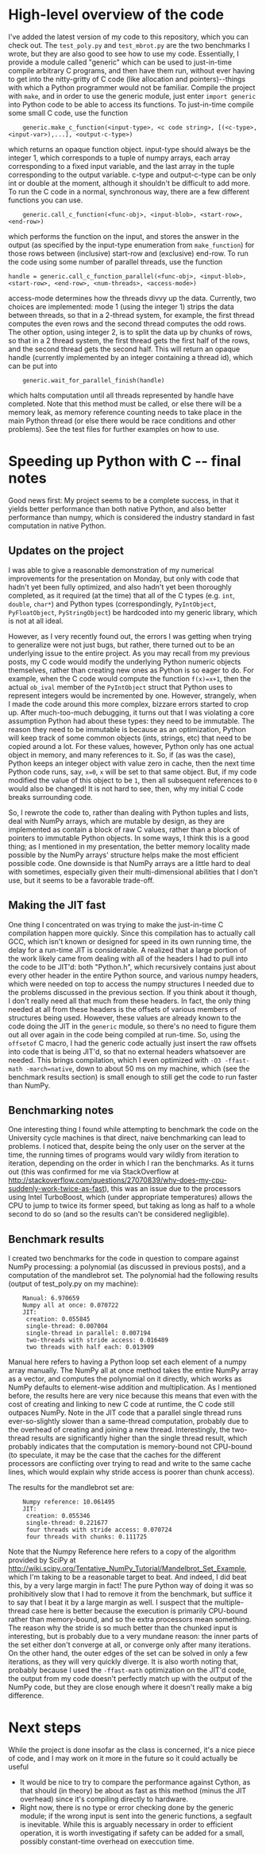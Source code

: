 # High-level overview of the code
I've added the latest version of my code to this repository, which you can check out. The <code>test_poly.py</code> and <code>test_mbrot.py</code> are the two benchmarks I wrote, but they are also good to see how to use my code.
Essentially, I provide a module called "generic" which can be used to just-in-time compile arbitrary C programs, and then have them run, without ever having to get into the nitty-gritty of C code (like allocation and pointers)--things with which a Python programmer would not be familiar.
Compile the project with <code>make</code>, and in order to use the generic module, just enter <code>import generic</code> into Python code to be able to access its functions.
To just-in-time compile some small C code, use the function 
```
    generic.make_c_function(<input-type>, <c code string>, [(<c-type>,<input-var>),...], <output-c-type>)
```
which returns an opaque function object.
input-type should always be the integer 1, which corresponds to a tuple of numpy arrays, each array corresponding to a fixed input variable, and the last array in the tuple corresponding to the output variable. c-type and output-c-type can be only int or double at the moment, although it shouldn't be difficult to add more.
To run the C code in a normal, synchronous way, there are a few different functions you can use. 
```
    generic.call_c_function(<func-obj>, <input-blob>, <start-row>, <end-row>)
```
which performs the function on the input, and stores the answer in the output (as specified by the input-type enumeration from <code>make_function</code>) for those rows between (inclusive) start-row and (exclusive) end-row.
To run the code using some number of parallel threads, use the function 
```
handle = generic.call_c_function_parallel(<func-obj>, <input-blob>, <start-row>, <end-row>, <num-threads>, <access-mode>)
```
access-mode determines how the threads divvy up the data. Currently, two choices are implemented: mode 1 (using the integer 1) strips the data between threads, so that in a 2-thread system, for example, the first thread computes the even rows and the second thread computes the odd rows. The other option, using integer 2, is to split the data up by chunks of rows, so that in a 2 thread system, the first thread gets the first half of the rows, and the second thread gets the second half.
This will return an opaque handle (currently implemented by an integer containing a thread id), which can be put into
```
    generic.wait_for_parallel_finish(handle)
```
which halts computation until all threads represented by handle have completed. 
Note that this method must be called, or else there will be a memory leak, as memory reference counting needs to take place in the main Python thread (or else there would be race conditions and other problems).
See the test files for further examples on how to use.

# Speeding up Python with C -- final notes
Good news first: My project seems to be a complete success, in that it yields better performance than both native Python, and also better performance than numpy, which is considered the industry standard in fast computation in native Python.
## Updates on the project
I was able to give a reasonable demonstration of my numerical improvements for the presentation on Monday, but only with code that hadn't yet been fully optimized, and also hadn't yet been thoroughly completed, as it required (at the time) that all of the C types (e.g. <code>int</code>, <code>double</code>, <code>char*</code>) and Python types (correspondingly, <code>PyIntObject</code>, <code>PyFloatObject</code>, <code>PyStringObject</code>) be hardcoded into my generic library, which is not at all ideal.

However, as I very recently found out, the errors I was getting when trying to generalize were not just bugs, but rather, there turned out to be an underlying issue to the entire project. As you may recall from my previous posts, my C code would modify the underlying Python numeric objects themselves, rather than creating new ones as Python is so eager to do. For example, when the C code would compute the function <code>f(x)=x+1</code>, then the actual <code>ob_ival</code> member of the <code>PyIntObject</code> struct that Python uses to represent integers would be incremented by one. However, strangely, when I made the code around this more complex, bizzare errors started to crop up. After much-too-much debugging, it turns out that I was violating a core assumption Python had about these types: they need to be immutable. The reason they need to be immutable is because as an optimization, Python will keep track of some common objects (ints, strings, etc) that need to be copied around a lot. For these values, however, Python only has one actual object in memory, and many references to it. So, if (as was the case), Python keeps an integer object with value zero in cache, then the next time Python code runs, say, <code>x=0</code>, <code>x</code> will be set to that same object. But, if my code modified the value of this object to be <code>1</code>, then all subsequent references to <code>0</code> would also be changed! It is not hard to see, then, why my initial C code breaks surrounding code.

So, I rewrote the code to, rather than dealing with Python tuples and lists, deal with NumPy arrays, which are mutable by design, as they are implemented as contain a block of raw C values, rather than a block of pointers to immutable Python objects. In some ways, I think this is a good thing; as I mentioned in my presentation, the better memory locality made possible by the NumPy arrays' structure helps make the most efficient possible code. One downside is that NumPy arrays are a little hard to deal with sometimes, especially given their multi-dimensional abilities that I don't use, but it seems to be a favorable trade-off.
## Making the JIT fast
One thing I concentrated on was trying to make the just-in-time C compilation happen more quickly. Since this compilation has to actually call GCC, which isn't known or designed for speed in its own running time, the delay for a run-time JIT is considerable. A realized that a large portion of the work likely came from dealing with all of the headers I had to pull into the code to be JIT'd: both "Python.h", which recursively contains just about every other header in the entire Python source, and various numpy headers, which were needed on top to access the numpy structures I needed due to the problems discussed in the previous section. If you think about it though, I don't really need all that much from these headers. In fact, the only thing needed at all from these headers is the offsets of various members of structures being used. However, these values are already known to the code doing the JIT in the <code>generic</code> module, so there's no need to figure them out all over again in the code being compiled at run-time. So, using the <code>offsetof</code> C macro, I had the generic code actually just insert the raw offsets into code that is being JIT'd, so that no external headers whatsoever are needed. This brings compilation, which I even optimized with <code>-O3 -ffast-math -march=native</code>, down to about 50 ms on my machine, which (see the benchmark results section) is small enough to still get the code to run faster than NumPy.
## Benchmarking notes
One interesting thing I found while attempting to benchmark the code on the University cycle machines is that direct, naive benchmarking can lead to problems. I noticed that, despite being the only user on the server at the time, the running times of programs would vary wildly from iteration to iteration, depending on the order in which I ran the benchmarks. As it turns out (this was confirmed for me via StackOverflow at http://stackoverflow.com/questions/27070839/why-does-my-cpu-suddenly-work-twice-as-fast), this was an issue due to the processors using Intel TurboBoost, which (under appropriate temperatures) allows the CPU to jump to twice its former speed, but taking as long as half to a whole second to do so (and so the results can't be considered negligible). 
## Benchmark results
I created two benchmarks for the code in question to compare against NumPy processing: a polynomial (as discussed in previous posts), and a computation of the mandlebrot set. The polynomial had the following results (output of test_poly.py on my machine):
```
    Manual: 6.970659
    Numpy all at once: 0.070722
    JIT:
     creation: 0.055845
     single-thread: 0.007004
     single-thread in parallel: 0.007194
     two-threads with stride access: 0.016489
     two threads with half each: 0.013909
```
Manual here refers to having a Python loop set each element of a numpy array manually. The NumPy all at once method takes the entire NumPy array as a vector, and computes the polynomial on it directly, which works as NumPy defaults to element-wise addition and multiplication. As I mentioned before, the results here are very nice because this means that even with the cost of creating and linking to new C code at runtime, the C code still outpaces NumPy. Note in the JIT code that a parallel single thread runs ever-so-slightly slower than a same-thread computation, probably due to the overhead of creating and joining a new thread.
Interestingly, the two-thread results are significantly higher than the single thread result, which probably indicates that the computation is memory-bound not CPU-bound (to speculate, it may be the case that the caches for the different processors are conflicting over trying to read and write to the same cache lines, which would explain why stride access is poorer than chunk access). 

The results for the mandlebrot set are:
```
    Numpy reference: 10.061495
    JIT:
     creation: 0.055346
     single-thread: 0.221677
     four threads with stride access: 0.070724
     four threads with chunks: 0.111725
```
Note that the Numpy Reference here refers to a copy of the algorithm provided by SciPy at http://wiki.scipy.org/Tentative_NumPy_Tutorial/Mandelbrot_Set_Example, which I'm taking to be a reasonable target to beat. And indeed, I did beat this, by a very large margin in fact! The pure Python way of doing it was so prohibitively slow that I had to remove it from the benchmark, but suffice it to say that I beat it by a large margin as well. 
I suspect that the multiple-thread case here is better because the execution is primarily CPU-bound rather than memory-bound, and so the extra processors mean something. The reason why the stride is so much better than the chunked input is interesting, but is probably due to a very mundane reason: the inner parts of the set either don't converge at all, or converge only after many iterations. On the other hand, the outer edges of the set can be solved in only a few iterations, as they will very quickly diverge.
It is also worth noting that, probably because I used the <code>-ffast-math</code> optimization on the JIT'd code, the output from my code doesn't perfectly match up with the output of the NumPy code, but they are close enough where it doesn't really make a big difference.

# Next steps
While the project is done insofar as the class is concerned, it's a nice piece of code, and I may work on it more in the future so it could actually be useful
 - It would be nice to try to compare the performance against Cython, as that should (in theory) be about as fast as this method (minus the JIT overhead) since it's compiling directly to hardware.
 - Right now, there is no type or error checking done by the generic module; if the wrong input is sent into the generic functions, a segfault is inevitable. While this is arguably necessary in order to efficient operation, it is worth investigating if safety can be added for a small, possibly constant-time overhead on execcution time.
